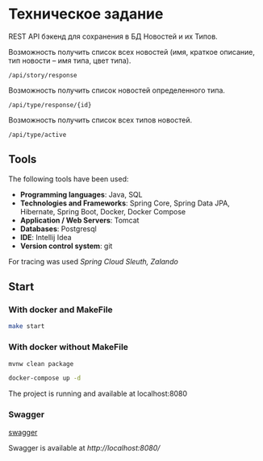 # Техническое задание
REST API бэкенд для сохранения в БД Новостей и их Типов.

Возможность получить список всех новостей (имя, краткое описание, тип
новости – имя типа, цвет типа).
```
/api/story/response
```
Возможность получить список новостей определенного типа.
```
/api/type/response/{id} 
```
Возможность получить список всех типов новостей.
```
/api/type/active
```
## Tools

The following tools have been used:
+ **Programming languages**: Java, SQL
+ **Technologies and Frameworks**: Spring Core, Spring Data JPA, Hibernate, Spring Boot, Docker, Docker Compose
+ **Application / Web Servers**: Tomcat
+ **Databases**: Postgresql
+ **IDE**: Intellij Idea
+ **Version control system**: git

For tracing was used *Spring Cloud Sleuth, Zalando*

## Start

### With docker and MakeFile
```Bash
make start
```
### With docker without MakeFile
```Bash
mvnw clean package
```

```Bash
docker-compose up -d
```
The project is running and available at localhost:8080

### Swagger
[swagger](https://petstore.swagger.io/?url=https://raw.githubusercontent.com/LyutovaAnastasia/specification/master/swagger.yaml)


Swagger is available at *http://localhost:8080/*
